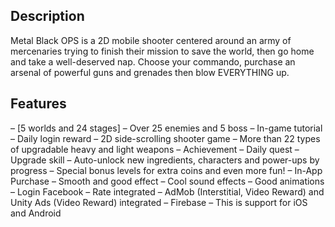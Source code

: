 ## Description
Metal Black OPS is a 2D mobile shooter centered around an army of mercenaries trying to finish their mission to save the world, then go home and take a well-deserved nap.
Choose your commando, purchase an arsenal of powerful guns and grenades then blow EVERYTHING up.

## Features
– [5 worlds and 24 stages]
– Over 25 enemies and 5 boss
– In-game tutorial
– Daily login reward
– 2D side-scrolling shooter game
– More than 22 types of upgradable heavy and light weapons
– Achievement
– Daily quest
– Upgrade skill
– Auto-unlock new ingredients, characters and power-ups by progress
– Special bonus levels for extra coins and even more fun!
– In-App Purchase
– Smooth and good effect
– Cool sound effects
– Good animations
– Login Facebook
– Rate integrated
– AdMob (Interstitial, Video Reward) and Unity Ads (Video Reward) integrated
– Firebase
– This is support for iOS and Android
